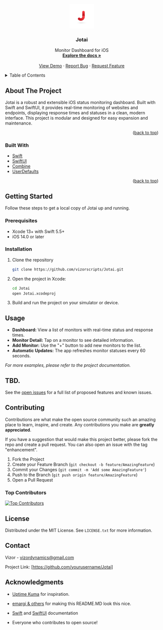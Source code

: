 <a id="readme-top"></a>
<!-- PROJECT LOGO -->
<br />
<div align="center">
  <a href="https://github.com/vizorscripts/Jotai">
    <img src="https://github.com/VizorScripts/Jotai/blob/main/Jotai/Sources/Jotai/images/logo.png?raw=true" alt="Logo" width="80" height="80">
  </a>

  <h3 align="center">Jotai</h3>

  <p align="center">
    Monitor Dashboard for iOS
    <br />
    <a href="https://github.com/vizorscripts/Jotai"><strong>Explore the docs »</strong></a>
    <br />
    <br />
    <a href="https://github.com/vizorscripts/Jotai">View Demo</a>
    &middot;
    <a href="https://github.com/vizorscripts/Jotai">Report Bug</a>
    &middot;
    <a href="https://github.com/vizorscripts/Jotai">Request Feature</a>
  </p>
</div>

<!-- TABLE OF CONTENTS -->
<details>
  <summary>Table of Contents</summary>
  <ol>
    <li>
      <a href="#about-the-project">About The Project</a>
      <ul>
        <li><a href="#built-with">Built With</a></li>
      </ul>
    </li>
    <li>
      <a href="#getting-started">Getting Started</a>
      <ul>
        <li><a href="#prerequisites">Prerequisites</a></li>
        <li><a href="#installation">Installation</a></li>
      </ul>
    </li>
    <li><a href="#usage">Usage</a></li>
    <li><a href="#roadmap">Roadmap</a></li>
    <li><a href="#contributing">Contributing</a></li>
    <li><a href="#license">License</a></li>
    <li><a href="#contact">Contact</a></li>
    <li><a href="#acknowledgments">Acknowledgments</a></li>
  </ol>
</details>

<!-- ABOUT THE PROJECT -->
## About The Project

Jotai is a robust and extensible iOS status monitoring dashboard. Built with Swift and SwiftUI, it provides real-time monitoring of websites and endpoints, displaying response times and statuses in a clean, modern interface. This project is modular and designed for easy expansion and maintenance.

<p align="right">(<a href="#readme-top">back to top</a>)</p>

### Built With

* [Swift](https://swift.org/)
* [SwiftUI](https://developer.apple.com/xcode/swiftui/)
* [Combine](https://developer.apple.com/documentation/combine)
* [UserDefaults](https://developer.apple.com/documentation/foundation/userdefaults)

<p align="right">(<a href="#readme-top">back to top</a>)</p>

<!-- GETTING STARTED -->
## Getting Started

Follow these steps to get a local copy of Jotai up and running.

### Prerequisites

- Xcode 13+ with Swift 5.5+
- iOS 14.0 or later

### Installation

1. Clone the repository
   ```sh
   git clone https://github.com/vizorscripts/Jotai.git

2. Open the project in Xcode:
   ```sh
   cd Jotai
   open Jotai.xcodeproj
   ```
3. Build and run the project on your simulator or device.

<!-- USAGE -->
## Usage

- **Dashboard:** View a list of monitors with real-time status and response times.
- **Monitor Detail:** Tap on a monitor to see detailed information.
- **Add Monitor:** Use the "+" button to add new monitors to the list.
- **Automatic Updates:** The app refreshes monitor statuses every 60 seconds.

_For more examples, please refer to the project documentation._

<!-- ROADMAP -->
## TBD.

See the [open issues](https://github.com/yourusername/Jotai/issues) for a full list of proposed features and known issues.

<!-- CONTRIBUTING -->
## Contributing

Contributions are what make the open source community such an amazing place to learn, inspire, and create. Any contributions you make are **greatly appreciated**.

If you have a suggestion that would make this project better, please fork the repo and create a pull request. You can also open an issue with the tag "enhancement".

1. Fork the Project
2. Create your Feature Branch (`git checkout -b feature/AmazingFeature`)
3. Commit your Changes (`git commit -m 'Add some AmazingFeature'`)
4. Push to the Branch (`git push origin feature/AmazingFeature`)
5. Open a Pull Request

### Top Contributors

<a href="https://github.com/vizorscripts/Jotai/graphs/contributors">
  <img src="https://contrib.rocks/image?repo=vizorscripts/Jotai" alt="Top Contributors" />
</a>

<!-- LICENSE -->
## License

Distributed under the MIT License. See `LICENSE.txt` for more information.

<!-- CONTACT -->
## Contact

Vizor - vizordynamics@gmail.com

Project Link: [https://github.com/yourusername/Jotai]

<!-- ACKNOWLEDGMENTS -->
## Acknowledgments

* [Uptime Kuma](https://github.com/louislam/uptime-kuma) for inspiration.
* [emargi & others](https://github.com/othneildrew/Best-README-Template/tree/main) for making this README.MD look this nice.
* [Swift](https://swift.org/) and [SwiftUI](https://developer.apple.com/xcode/swiftui/) documentation

* Everyone who contributes to open source!
